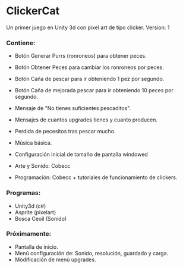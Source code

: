 # ClickerCat
Un primer juego en Unity 3d con pixel art de tipo clicker.
Version: 1

### Contiene:

* Botón Generar Purrs (ronroneos) para obtener peces.
* Botón Obtener Peces para cambiar los ronroneos por peces.
* Botón Caña de pescar para ir obteniendo 1 pez por segundo.
* Botón Caña de mejorada pescar para ir obteniendo 10 peces por segundo.
* Mensaje de "No tienes suficientes pescaditos".
* Mensajes de cuantos upgrades tienes y cuanto producen.
* Perdida de pecesitos tras pescar mucho.
* Música básica.
* Configuración inicial de tamaño de pantalla windowed

* Arte y Sonido: Cobecc
* Programación: Cobecc + tutoriales de funcionamiento de clickers. 

### Programas:

* Unity3d (c#)
* Asprite (pixelart)
* Bosca Ceoil (Sonido)

### Próximamente:

* Pantalla de inicio.
* Menú configuración de: Sonido, resolución, guardado y carga.
* Modificación de menú upgrades.
